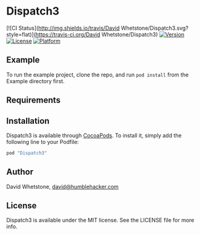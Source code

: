 # Dispatch3

[![CI Status](http://img.shields.io/travis/David Whetstone/Dispatch3.svg?style=flat)](https://travis-ci.org/David Whetstone/Dispatch3)
[![Version](https://img.shields.io/cocoapods/v/Dispatch3.svg?style=flat)](http://cocoapods.org/pods/Dispatch3)
[![License](https://img.shields.io/cocoapods/l/Dispatch3.svg?style=flat)](http://cocoapods.org/pods/Dispatch3)
[![Platform](https://img.shields.io/cocoapods/p/Dispatch3.svg?style=flat)](http://cocoapods.org/pods/Dispatch3)

## Example

To run the example project, clone the repo, and run `pod install` from the Example directory first.

## Requirements

## Installation

Dispatch3 is available through [CocoaPods](http://cocoapods.org). To install
it, simply add the following line to your Podfile:

```ruby
pod "Dispatch3"
```

## Author

David Whetstone, david@humblehacker.com

## License

Dispatch3 is available under the MIT license. See the LICENSE file for more info.
